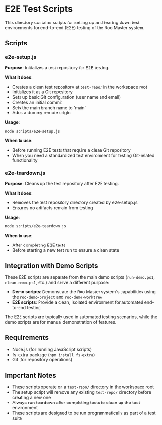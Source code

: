 # E2E Test Scripts

This directory contains scripts for setting up and tearing down test environments for end-to-end (E2E) testing of the Roo Master system.

## Scripts

### e2e-setup.js

**Purpose**: Initializes a test repository for E2E testing.

**What it does**:
- Creates a clean test repository at `test-repo/` in the workspace root
- Initializes it as a Git repository
- Sets up basic Git configuration (user name and email)
- Creates an initial commit
- Sets the main branch name to 'main'
- Adds a dummy remote origin

**Usage**:
```bash
node scripts/e2e-setup.js
```

**When to use**:
- Before running E2E tests that require a clean Git repository
- When you need a standardized test environment for testing Git-related functionality

### e2e-teardown.js

**Purpose**: Cleans up the test repository after E2E testing.

**What it does**:
- Removes the test repository directory created by e2e-setup.js
- Ensures no artifacts remain from testing

**Usage**:
```bash
node scripts/e2e-teardown.js
```

**When to use**:
- After completing E2E tests
- Before starting a new test run to ensure a clean state

## Integration with Demo Scripts

These E2E scripts are separate from the main demo scripts (`run-demo.ps1`, `clean-demo.ps1`, etc.) and serve a different purpose:

- **Demo scripts**: Demonstrate the Roo Master system's capabilities using the `roo-demo-project` and `roo-demo-worktree`
- **E2E scripts**: Provide a clean, isolated environment for automated end-to-end testing

The E2E scripts are typically used in automated testing scenarios, while the demo scripts are for manual demonstration of features.

## Requirements

- Node.js (for running JavaScript scripts)
- fs-extra package (`npm install fs-extra`)
- Git (for repository operations)

## Important Notes

- These scripts operate on a `test-repo/` directory in the workspace root
- The setup script will remove any existing `test-repo/` directory before creating a new one
- Always run teardown after completing tests to clean up the test environment
- These scripts are designed to be run programmatically as part of a test suite